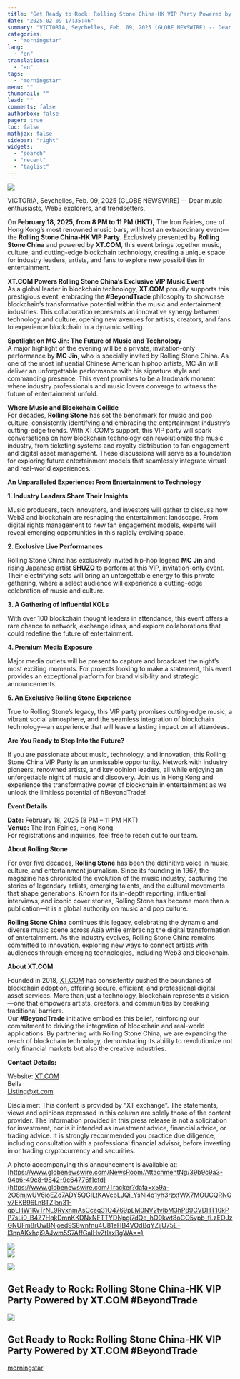 ```yaml
---
title: "Get Ready to Rock: Rolling Stone China-HK VIP Party Powered by XT.COM #BeyondTrade"
date: "2025-02-09 17:35:46"
summary: "VICTORIA, Seychelles, Feb. 09, 2025 (GLOBE NEWSWIRE) -- Dear music enthusiasts, Web3 explorers, and trendsetters, On February 18, 2025, from 8 PM to 11 PM (HKT), The Iron Fairies, one of Hong Kong’s most renowned music bars, will host an extraordinary event—the Rolling Stone China-HK VIP Party. Exclusively presented by..."
categories:
  - "morningstar"
lang:
  - "en"
translations:
  - "en"
tags:
  - "morningstar"
menu: ""
thumbnail: ""
lead: ""
comments: false
authorbox: false
pager: true
toc: false
mathjax: false
sidebar: "right"
widgets:
  - "search"
  - "recent"
  - "taglist"
---
```


![](https://ml.globenewswire.com/Resource/Download/39b9c9a3-94b6-49c8-9842-9c64776f1cfd/photo-2025-02-09-12-57-56.jpeg)

VICTORIA, Seychelles, Feb. 09, 2025 (GLOBE NEWSWIRE) -- Dear music enthusiasts, Web3 explorers, and trendsetters,

On **February 18, 2025, from 8 PM to 11 PM (HKT),** The Iron Fairies, one of Hong Kong’s most renowned music bars, will host an extraordinary event—the **Rolling Stone China-HK VIP Party**. Exclusively presented by **Rolling Stone China** and powered by **XT.COM**, this event brings together music, culture, and cutting-edge blockchain technology, creating a unique space for industry leaders, artists, and fans to explore new possibilities in entertainment.

**XT.COM Powers Rolling Stone China’s Exclusive VIP Music Event**  
As a global leader in blockchain technology, **XT.COM** proudly supports this prestigious event, embracing the **#BeyondTrade** philosophy to showcase blockchain’s transformative potential within the music and entertainment industries. This collaboration represents an innovative synergy between technology and culture, opening new avenues for artists, creators, and fans to experience blockchain in a dynamic setting.

**Spotlight on MC Jin: The Future of Music and Technology**  
A major highlight of the evening will be a private, invitation-only performance by **MC Jin**, who is specially invited by Rolling Stone China. As one of the most influential Chinese American hiphop artists, MC Jin will deliver an unforgettable performance with his signature style and commanding presence. This event promises to be a landmark moment where industry professionals and music lovers converge to witness the future of entertainment unfold.

**Where Music and Blockchain Collide**  
For decades, **Rolling Stone** has set the benchmark for music and pop culture, consistently identifying and embracing the entertainment industry’s cutting-edge trends. With XT.COM’s support, this VIP party will spark conversations on how blockchain technology can revolutionize the music industry, from ticketing systems and royalty distribution to fan engagement and digital asset management. These discussions will serve as a foundation for exploring future entertainment models that seamlessly integrate virtual and real-world experiences.

**An Unparalleled Experience: From Entertainment to Technology**

**1. Industry Leaders Share Their Insights**

Music producers, tech innovators, and investors will gather to discuss how Web3 and blockchain are reshaping the entertainment landscape. From digital rights management to new fan engagement models, experts will reveal emerging opportunities in this rapidly evolving space.

**2. Exclusive Live Performances**

Rolling Stone China has exclusively invited hip-hop legend **MC Jin** and rising Japanese artist **SHUZO** to perform at this VIP, invitation-only event. Their electrifying sets will bring an unforgettable energy to this private gathering, where a select audience will experience a cutting-edge celebration of music and culture.

**3. A Gathering of Influential KOLs**

With over 100 blockchain thought leaders in attendance, this event offers a rare chance to network, exchange ideas, and explore collaborations that could redefine the future of entertainment.

**4. Premium Media Exposure**

Major media outlets will be present to capture and broadcast the night’s most exciting moments. For projects looking to make a statement, this event provides an exceptional platform for brand visibility and strategic announcements.

**5. An Exclusive Rolling Stone Experience**

True to Rolling Stone’s legacy, this VIP party promises cutting-edge music, a vibrant social atmosphere, and the seamless integration of blockchain technology—an experience that will leave a lasting impact on all attendees.

**Are You Ready to Step Into the Future?**

If you are passionate about music, technology, and innovation, this Rolling Stone China VIP Party is an unmissable opportunity. Network with industry pioneers, renowned artists, and key opinion leaders, all while enjoying an unforgettable night of music and discovery. Join us in Hong Kong and experience the transformative power of blockchain in entertainment as we unlock the limitless potential of #BeyondTrade!

**Event Details**

**Date:** February 18, 2025 (8 PM – 11 PM HKT)   
**Venue:** The Iron Fairies, Hong Kong  
For registrations and inquiries, feel free to reach out to our team.

**About Rolling Stone**

For over five decades, **Rolling Stone** has been the definitive voice in music, culture, and entertainment journalism. Since its founding in 1967, the magazine has chronicled the evolution of the music industry, capturing the stories of legendary artists, emerging talents, and the cultural movements that shape generations. Known for its in-depth reporting, influential interviews, and iconic cover stories, Rolling Stone has become more than a publication—it is a global authority on music and pop culture.

**Rolling Stone China** continues this legacy, celebrating the dynamic and diverse music scene across Asia while embracing the digital transformation of entertainment. As the industry evolves, Rolling Stone China remains committed to innovation, exploring new ways to connect artists with audiences through emerging technologies, including Web3 and blockchain.

**About XT.COM**

Founded in 2018, [XT.COM](https://www.globenewswire.com/Tracker?data=8YF9maLKohtwe6Q1ICwZcZg4d7BAz6OZFmquF5GffMvRv31TotgbFkwZshAkTHUO74Cwy85lT-3pE4MfK0rTHQ==) has consistently pushed the boundaries of blockchain adoption, offering secure, efficient, and professional digital asset services. More than just a technology, blockchain represents a vision—one that empowers artists, creators, and communities by breaking traditional barriers.  
Our **#BeyondTrade** initiative embodies this belief, reinforcing our commitment to driving the integration of blockchain and real-world applications. By partnering with Rolling Stone China, we are expanding the reach of blockchain technology, demonstrating its ability to revolutionize not only financial markets but also the creative industries.

**Contact Details:**

Website: [XT.COM](https://www.globenewswire.com/Tracker?data=8YF9maLKohtwe6Q1ICwZcfvBfVG4uKTda4dvVVTMC1tOdedCdYK1cLdBRb_U_3pg)   
Bella  
[Listing@xt.com](https://www.globenewswire.com/Tracker?data=cZt6nG9GucvpEiUO77vn0AHpKuMWjHicHtjuovzT-gX821_CwyTATmU4cQ9HH6iEOjOzZB78lKykfc9hh1QO5A==)

Disclaimer: This content is provided by “XT exchange”. The statements, views and opinions expressed in this column are solely those of the content provider. The information provided in this press release is not a solicitation for investment, nor is it intended as investment advice, financial advice, or trading advice. It is strongly recommended you practice due diligence, including consultation with a professional financial advisor, before investing in or trading cryptocurrency and securities.

A photo accompanying this announcement is available at:  
[https://www.globenewswire.com/NewsRoom/AttachmentNg/39b9c9a3-94b6-49c8-9842-9c64776f1cfd](https://www.globenewswire.com/Tracker?data=x59a-2O8mjwUV6ioEZd7ADY5QGILtKAVcpLJQi_YsNl4q1yh3rzxfWX7MOUCQRNGv7EKB96LnBTZIbn31-qpLHW1KvTrNL9RvxnmAsCceq31O4769pLM0NV2tvlbM3hP89CVDHT10kPP7sLi0_B4Z7HqkDmnKKDNxNFTTYDNpgi7dQe_hO0kwt8oGO5vpb_fLzEOJzGNUFm8rUwBNjoed9S8wnfnu4U81eHB4VOdBqYZjjU75E-l3npAKxhqi9AJwm5S7AffGaIHvZtlsxBgWA==)

 ![](https://www.globenewswire.com/newsroom/ti?nf=OTM1NTM3MiM2NzQyNDIzIzIyOTI5MDA=)   
 ![](https://ml.globenewswire.com/media/OGRhOWI2N2ItNDI4OC00NWJiLTlmNzgtNTU2MzBhMjBkYmMxLTEzMDQ0NTA=/tiny/XT-Exchange.png)

 [![](https://ml.globenewswire.com/media/455dce84-da6a-4231-8bf0-f388166286d0/small/xt-logo-jpg.jpg)](https://www.globenewswire.com/NewsRoom/AttachmentNg/455dce84-da6a-4231-8bf0-f388166286d0)

Get Ready to Rock: Rolling Stone China-HK VIP Party Powered by XT.COM #BeyondTrade
----------------------------------------------------------------------------------

  [![](https://ml.globenewswire.com/media/39b9c9a3-94b6-49c8-9842-9c64776f1cfd/medium/get-ready-to-rock-rolling-stone-china-hk-vip-party-powered-b.jpeg)](https://www.globenewswire.com/NewsRoom/AttachmentNg/39b9c9a3-94b6-49c8-9842-9c64776f1cfd/en) 

Get Ready to Rock: Rolling Stone China-HK VIP Party Powered by XT.COM #BeyondTrade
----------------------------------------------------------------------------------

[morningstar](https://www.morningstar.com/news/globe-newswire/9355372/get-ready-to-rock-rolling-stone-china-hk-vip-party-powered-by-xtcom-beyondtrade)
